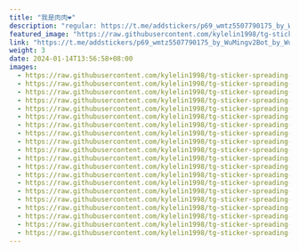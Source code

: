 ```yaml
---
title: "我是肉肉❤️"
description: "regular: https://t.me/addstickers/p69_wmtz5507790175_by_WuMingv2Bot_by_WuMingv2Bot"
featured_image: "https://raw.githubusercontent.com/kylelin1998/tg-sticker-spreading-worldwide-images/main/img/e8d631d5-59ab-48a5-9975-c73ff30b89bc.jpg"
link: "https://t.me/addstickers/p69_wmtz5507790175_by_WuMingv2Bot_by_WuMingv2Bot"
weight: 3
date: 2024-01-14T13:56:58+08:00
images:
  - https://raw.githubusercontent.com/kylelin1998/tg-sticker-spreading-worldwide-images/main/img/e8d631d5-59ab-48a5-9975-c73ff30b89bc.jpg
  - https://raw.githubusercontent.com/kylelin1998/tg-sticker-spreading-worldwide-images/main/img/22af561e-b683-441b-a705-b891b24debe5.jpg
  - https://raw.githubusercontent.com/kylelin1998/tg-sticker-spreading-worldwide-images/main/img/0d5e4008-de68-4753-b827-65d4720f27b4.jpg
  - https://raw.githubusercontent.com/kylelin1998/tg-sticker-spreading-worldwide-images/main/img/687e6fd2-c26c-4075-8ecf-e8ec88906799.jpg
  - https://raw.githubusercontent.com/kylelin1998/tg-sticker-spreading-worldwide-images/main/img/8db5c3e9-6b52-49c9-b17e-0253c7698e89.jpg
  - https://raw.githubusercontent.com/kylelin1998/tg-sticker-spreading-worldwide-images/main/img/9380110c-7e44-4fe0-8ffb-89b169cbcde9.jpg
  - https://raw.githubusercontent.com/kylelin1998/tg-sticker-spreading-worldwide-images/main/img/0f149918-3dfe-4469-bf45-e68344d73583.jpg
  - https://raw.githubusercontent.com/kylelin1998/tg-sticker-spreading-worldwide-images/main/img/51bec8e0-c4bd-44b0-9200-9a93296e80ee.jpg
  - https://raw.githubusercontent.com/kylelin1998/tg-sticker-spreading-worldwide-images/main/img/067ae3f8-4f7e-4f70-b48f-551a6da975e1.jpg
  - https://raw.githubusercontent.com/kylelin1998/tg-sticker-spreading-worldwide-images/main/img/ad7755ae-35c6-4ef6-8635-ea10026f3ad9.jpg
  - https://raw.githubusercontent.com/kylelin1998/tg-sticker-spreading-worldwide-images/main/img/849a983c-1cbb-4638-87a4-d417ece97f3f.jpg
  - https://raw.githubusercontent.com/kylelin1998/tg-sticker-spreading-worldwide-images/main/img/981fc5c2-5c9c-495e-83e6-7c2c3ce0eef0.jpg
  - https://raw.githubusercontent.com/kylelin1998/tg-sticker-spreading-worldwide-images/main/img/02e1ebb4-96fb-424f-8d2d-d80cec73fe8b.jpg
  - https://raw.githubusercontent.com/kylelin1998/tg-sticker-spreading-worldwide-images/main/img/983f0b30-73e0-401b-bd94-0b3875796416.jpg
  - https://raw.githubusercontent.com/kylelin1998/tg-sticker-spreading-worldwide-images/main/img/d8d852dd-4038-4961-acd1-b19e11574618.jpg
  - https://raw.githubusercontent.com/kylelin1998/tg-sticker-spreading-worldwide-images/main/img/104869f7-3890-4320-adbd-6c34897d6ea9.jpg
  - https://raw.githubusercontent.com/kylelin1998/tg-sticker-spreading-worldwide-images/main/img/dc1f3df0-33f9-4173-9eb7-6bfb50150c28.jpg
  - https://raw.githubusercontent.com/kylelin1998/tg-sticker-spreading-worldwide-images/main/img/1f1aacfe-c61d-4d6c-b793-ae0cacbff2db.jpg
  - https://raw.githubusercontent.com/kylelin1998/tg-sticker-spreading-worldwide-images/main/img/ab88f58b-35ff-4e36-9f3b-17b386ec6510.jpg
  - https://raw.githubusercontent.com/kylelin1998/tg-sticker-spreading-worldwide-images/main/img/e6fcb62d-c171-4240-87b4-ec0401365d70.jpg
---
```


